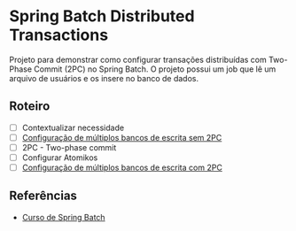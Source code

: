 # Spring Batch Distributed Transactions

Projeto para demonstrar como configurar transações distribuídas com Two-Phase Commit (2PC) no Spring Batch.
O projeto possui um job que lê um arquivo de usuários e os insere no banco de dados.

## Roteiro

- [ ] Contextualizar necessidade
- [ ] [Configuração de múltiplos bancos de escrita sem 2PC](https://github.com/giuliana-bezerra/sb-distributed-transactions/tree/v1.0)
- [ ] 2PC - Two-phase commit
- [ ] Configurar Atomikos
- [ ] [Configuração de múltiplos bancos de escrita com 2PC](https://github.com/giuliana-bezerra/sb-distributed-transactions/tree/v2.0)

## Referências

- [Curso de Spring Batch](https://www.udemy.com/course/curso-para-desenvolvimento-de-jobs-com-spring-batch/?referralCode=8743E206FA9240686B20)
